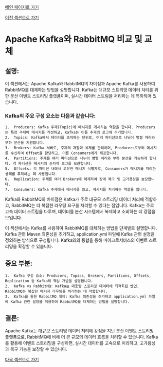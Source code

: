 [메인 페이지로 가기](main.md)

[이전 섹션으로 가기](section_11-2.md)

# Apache Kafka와 RabbitMQ 비교 및 교체

## 설명:

이 섹션에서는 Apache Kafka와 RabbitMQ의 차이점과 Apache Kafka를 사용하여 RabbitMQ를 대체하는 방법을 설명합니다. Kafka는 대규모 스트리밍 데이터 처리를 위한 분산 이벤트 스트리밍 플랫폼이며, 실시간 데이터 스트림을 처리하는 데 특화되어 있습니다.

### Kafka의 주요 구성 요소는 다음과 같습니다:

	1.	Producers: Kafka 주제(Topic)에 메시지를 게시하는 역할을 합니다. Producers는 특정 주제에 메시지를 작성하고, Kafka는 이를 주제의 로그에 추가합니다.
	2.	Topics: Kafka에서 데이터를 조직하는 단위로, 여러 파티션으로 나뉘어 병렬 처리와 부하 분산을 지원합니다.
	3.	Brokers: Kafka 서버로, 주제의 저장과 복제를 관리하며, Producers로부터 메시지를 수신하여 Offset을 할당하고, 이를 Consumers에게 제공합니다.
	4.	Partitions: 주제를 여러 파티션으로 나누어 병렬 처리와 부하 분산을 가능하게 합니다. 각 파티션은 메시지의 순차적 로그를 보관합니다.
	5.	Offsets: 각 파티션 내에서 고유한 메시지 식별자로, Consumers가 메시지를 처리한 상태를 추적하는 데 사용됩니다.
	6.	Replication: 주제를 여러 Brokers에 복제하여 장애 복구 및 고가용성을 보장합니다.
	7.	Consumers: Kafka 주제에서 메시지를 읽고, 메시지를 처리하는 역할을 합니다.

Kafka와 RabbitMQ의 차이점은 Kafka가 주로 대규모 스트리밍 데이터 처리에 적합하고, RabbitMQ는 더 복잡한 라우팅 요구를 처리할 수 있다는 점입니다. Kafka는 주로 고속 데이터 스트림을 다루며, 데이터를 분산 시스템에서 복제하고 소비하는 데 강점을 보입니다.

이 섹션에서는 Kafka를 사용하여 RabbitMQ를 대체하는 방법을 단계별로 설명합니다. Kafka 관련 Maven 의존성을 추가하고, application.yml 파일에 Kafka 관련 설정을 정의하는 방식으로 구성됩니다. Kafka와의 통합을 통해 마이크로서비스의 이벤트 스트리밍을 확장할 수 있습니다.

## 중요 부분:

	1.	Kafka 구성 요소: Producers, Topics, Brokers, Partitions, Offsets, Replication 등 Kafka의 핵심 개념을 설명합니다.
	2.	Kafka vs RabbitMQ: Kafka는 대용량 스트리밍 데이터에 최적화된 반면, RabbitMQ는 복잡한 메시지 라우팅을 처리하는 데 적합합니다.
	3.	Kafka를 통한 RabbitMQ 대체: Kafka 의존성을 추가하고 application.yml 파일에 Kafka 관련 설정을 적용하여 RabbitMQ를 대체하는 방법을 설명합니다.

## 결론:

Apache Kafka는 대규모 스트리밍 데이터 처리에 강점을 지닌 분산 이벤트 스트리밍 플랫폼으로, RabbitMQ에 비해 더 큰 규모의 데이터 흐름을 처리할 수 있습니다. Kafka를 활용해 이벤트 스트리밍을 구성하면, 실시간 데이터를 고속으로 처리하고, 고가용성과 복구 기능을 보장할 수 있습니다.

[다음 섹션으로 가기](section_11-3.md)
